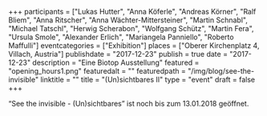 +++
participants = ["Lukas Hutter", "Anna Köferle", "Andreas Körner", "Ralf Bliem", "Anna Ritscher", "Anna Wächter-Mittersteiner", "Martin Schnabl", "Michael Tatschl", "Herwig Scherabon", "Wolfgang Schütz", "Martin Fera", "Ursula Smole", "Alexander Erlich", "Mariangela Panniello", "Roberto Maffulli"]
eventcategories = ["Exhibition"]
places = ["Oberer Kirchenplatz 4, Villach, Austria"]
publishdate = "2017-12-23"
publish = true
date = "2017-12-23"
description = "Eine Biotop Ausstellung"
featured = "opening_hours1.png"
featuredalt = ""
featuredpath = "/img/blog/see-the-invisible"
linktitle = ""
title = "(Un)sichtbares II"
type = "event"
draft = false
+++

“See the invisible - (Un)sichtbares” ist noch bis zum 13.01.2018 geöffnet.
